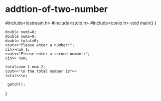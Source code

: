 # addtion-of-two-number
#include<iostream.h>
#include<stdio.h>
#include<conio.h>
void main()
{


    double num1=0;
    double num2=0;
    double total=0;
    cout<<"Please enter a number:";
    cin>>num 1;
    cout<<"Please enter a second number:";
    cin>> num;
 
    total=num 1 num 2;
    cout<<"\n the total number is"<<
    total<<\n;
   
     getch();
}
